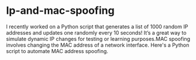 # Ip-and-mac-spoofing
I recently worked on a Python script that generates a list of 1000 random IP addresses and updates one randomly every 10 seconds! It’s a great way to simulate dynamic IP changes for testing or learning purposes.MAC spoofing involves changing the MAC address of a network interface. Here's a Python script to automate MAC address spoofing.
